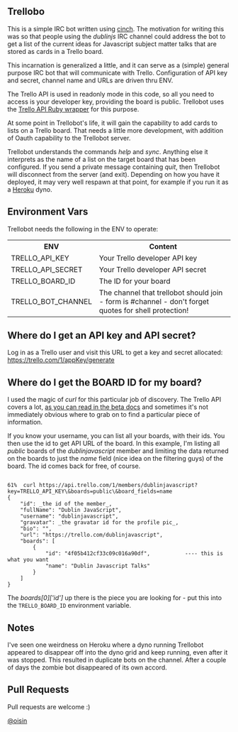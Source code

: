 ## Trellobo
This is a simple IRC bot written using [cinch](http://github.com/cinchrb/cinch). The motivation for writing this was so that people using the *dublinjs* IRC channel could address the bot to get a list of the current ideas for Javascript subject matter talks that are stored as cards in a Trello board. 

This incarnation is generalized a little, and it can serve as a (simple) general purpose IRC bot that will communicate with Trello. Configuration of API key and secret, channel name and URLs are driven thru ENV. 

The Trello API is used in readonly mode in this code, so all you need to access is your developer key, providing the board is public. Trellobot uses the [Trello API Ruby wrapper](https://github.com/jeremytregunna/ruby-trello) for this purpose.

At some point in Trellobot's life, it will gain the capability to add cards to lists on a Trello board. That needs a little more development, with addition of Oauth capability to the Trellobot server.

Trellobot understands the commands *help* and *sync*. Anything else it interprets as the name of a list on the target board that has been configured. If you send a private message containing *quit*, then Trellobot will disconnect from the server (and exit). Depending on how you have it deployed, it may very well respawn at that point, for example if you run it as a [Heroku](http://www.heroku.com) dyno. 

## Environment Vars
Trellobot needs the following in the ENV to operate:
<table>
  <tr><th>ENV</th><th>Content</th></tr>
  <tr><td>TRELLO_API_KEY</td><td>Your Trello developer API key</td></tr>
  <tr><td>TRELLO_API_SECRET</td><td>Your Trello developer API secret</td></tr>
  <tr><td>TRELLO_BOARD_ID</td><td>The ID for your board</td></tr>
  <tr><td>TRELLO_BOT_CHANNEL</td><td>The channel that trellobot should join - form is #channel - don't forget quotes for shell protection!</td></tr>
</table>

## Where do I get an API key and API secret?
Log in as a Trello user and visit this URL to get a key and secret allocated: https://trello.com/1/appKey/generate

## Where do I get the BOARD ID for my board?
I used the magic of _curl_ for this particular job of discovery. The Trello API covers a lot, [as you can read in the beta docs](https://trello.com/docs/api/index.html) and sometimes it's not immediately obvious where to grab on to find a particular piece of information. 

If you know your username, you can list all your boards, with their ids. You then use the id to get API URL of the board. In this example, I'm listing all _public_ boards of the _dublinjavascript_ member and limiting the data returned on the boards to just the _name_ field (nice idea on the filtering guys) of the board. The id comes back for free, of course.

<pre><code>
61%  curl https://api.trello.com/1/members/dublinjavascript?key=TRELLO_API_KEY\&boards=public\&board_fields=name
{
    "id": _the id of the member_,
    "fullName": "Dublin JavaScript",
    "username": "dublinjavascript",
    "gravatar": _the gravatar id for the profile pic_,
    "bio": "",
    "url": "https://trello.com/dublinjavascript",
    "boards": [
        {
            "id": "4f05b412cf33c09c016a90df",           ---- this is what you want
            "name": "Dublin Javascript Talks"
        }
    ]
}
</code></pre>

The *boards[0]['id']* up there is the piece you are looking for - put this into the `TRELLO_BOARD_ID` environment variable.

## Notes

I've seen one weirdness on Heroku where a dyno running Trellobot appeared to disappear off into the dyno grid and keep running, even after it was stopped. This resulted in duplicate bots on the channel. After a couple of days the zombie bot disappeared of its own accord.

## Pull Requests

Pull requests are welcome :)

[@oisin](http://twitter.com/oisin)